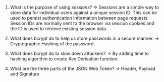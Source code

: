 1. What is the purpose of using _sessions_?
   => Sessions are a simple way to store data for individual users against a unique session ID. This can be used to persist authentication information between page requests. Session IDs are normally sent to the browser via session cookies and the ID is used to retrieve existing session data.

2. What does bcrypt do to help us store passwords in a secure manner.
   => Cryptographic Hashing of the password.

3. What does bcrypt do to slow down attackers?
   => By adding time to hashing algorithm to create Key Derivation function.

4. What are the three parts of the JSON Web Token?
   => Header, Payload and Signature
